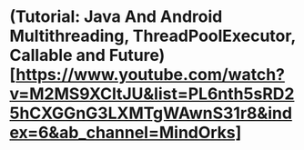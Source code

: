 

# (Tutorial: Java And Android Multithreading, ThreadPoolExecutor, Callable and Future) [https://www.youtube.com/watch?v=M2MS9XCltJU&list=PL6nth5sRD25hCXGGnG3LXMTgWAwnS31r8&index=6&ab_channel=MindOrks]